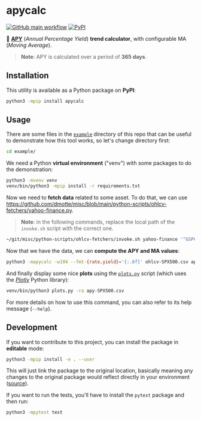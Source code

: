 # apycalc

[![GitHub main workflow](https://img.shields.io/github/actions/workflow/status/dmotte/apycalc/main.yml?branch=main&logo=github&label=main&style=flat-square)](https://github.com/dmotte/apycalc/actions)
[![PyPI](https://img.shields.io/pypi/v/apycalc?logo=python&style=flat-square)](https://pypi.org/project/apycalc/)

:snake: [**APY**](https://www.investopedia.com/terms/a/apy.asp) (_Annual Percentage Yield_) **trend calculator**, with configurable MA (_Moving Average_).

> **Note**: APY is calculated over a period of **365 days**.

## Installation

This utility is available as a Python package on **PyPI**:

```bash
python3 -mpip install apycalc
```

## Usage

There are some files in the [`example`](example) directory of this repo that can be useful to demonstrate how this tool works, so let's change directory first:

```bash
cd example/
```

We need a Python **virtual environment** ("venv") with some packages to do the demonstration:

```bash
python3 -mvenv venv
venv/bin/python3 -mpip install -r requirements.txt
```

Now we need to **fetch data** related to some asset. To do that, we can use https://github.com/dmotte/misc/blob/main/python-scripts/ohlcv-fetchers/yahoo-finance.py.

> **Note**: in the following commands, replace the local path of the `invoke.sh` script with the correct one.

```bash
~/git/misc/python-scripts/ohlcv-fetchers/invoke.sh yahoo-finance '^GSPC' -i1wk -d2000-01-01T00Z -f'{:.6f}' > ohlcv-SPX500.csv
```

Now that we have the data, we can **compute the APY and MA values**:

```bash
python3 -mapycalc -w104 --fmt-{rate,yield}='{:.6f}' ohlcv-SPX500.csv apy-SPX500.csv
```

And finally display some nice **plots** using the [`plots.py`](example/plots.py) script (which uses the [_Plotly_](https://github.com/plotly/plotly.py) Python library):

```bash
venv/bin/python3 plots.py -ra apy-SPX500.csv
```

For more details on how to use this command, you can also refer to its help message (`--help`).

## Development

If you want to contribute to this project, you can install the package in **editable** mode:

```bash
python3 -mpip install -e . --user
```

This will just link the package to the original location, basically meaning any changes to the original package would reflect directly in your environment ([source](https://stackoverflow.com/a/35064498)).

If you want to run the tests, you'll have to install the `pytest` package and then run:

```bash
python3 -mpytest test
```
